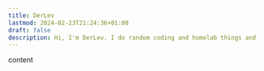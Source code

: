```yaml
---
title: DerLev
lastmod: 2024-02-23T21:24:36+01:00
draft: false
description: Hi, I'm DerLev. I do random coding and homelab things and post my findings and knowledge here
---
```

content

